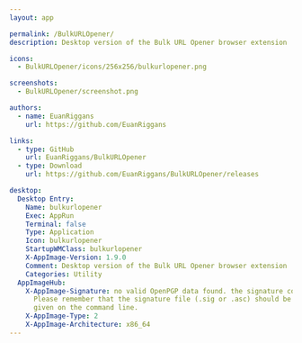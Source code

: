 ```yaml
---
layout: app

permalink: /BulkURLOpener/
description: Desktop version of the Bulk URL Opener browser extension

icons:
  - BulkURLOpener/icons/256x256/bulkurlopener.png

screenshots:
  - BulkURLOpener/screenshot.png

authors:
  - name: EuanRiggans
    url: https://github.com/EuanRiggans

links:
  - type: GitHub
    url: EuanRiggans/BulkURLOpener
  - type: Download
    url: https://github.com/EuanRiggans/BulkURLOpener/releases

desktop:
  Desktop Entry:
    Name: bulkurlopener
    Exec: AppRun
    Terminal: false
    Type: Application
    Icon: bulkurlopener
    StartupWMClass: bulkurlopener
    X-AppImage-Version: 1.9.0
    Comment: Desktop version of the Bulk URL Opener browser extension
    Categories: Utility
  AppImageHub:
    X-AppImage-Signature: no valid OpenPGP data found. the signature could not be verified.
      Please remember that the signature file (.sig or .asc) should be the first file
      given on the command line.
    X-AppImage-Type: 2
    X-AppImage-Architecture: x86_64
---
```

